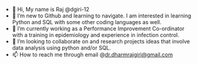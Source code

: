 - 👋 Hi, My name is Raj @dgiri-12
- 👀 I’m new to Github and learning to navigate. I am interested in learning Python and SQL with some other coding languages as well. 
- 🌱 I’m currently working as a Performance Improvement Co-ordinator with a training in epidemiology and experience in infection control. 
- 💞️ I’m looking to collaborate on and research projects ideas that involve data analysis using python and/or SQL.
- 📫 How to reach me through email @dr.dharmrajgiri@gmail.com

<!---
dgiri-12/dgiri-12 is a ✨ special ✨ repository because its `README.md` (this file) appears on your GitHub profile.
You can click the Preview link to take a look at your changes.
--->
